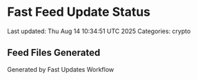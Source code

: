 # Fast Feed Update Status
Last updated: Thu Aug 14 10:34:51 UTC 2025
Categories: crypto

## Feed Files Generated

Generated by Fast Updates Workflow
